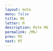 ```yaml
---
layout: mote
menu: false
title: M6
letter: M
description: Mote M6
permalink: /M6/
prev: M5
next: M7
---
```

